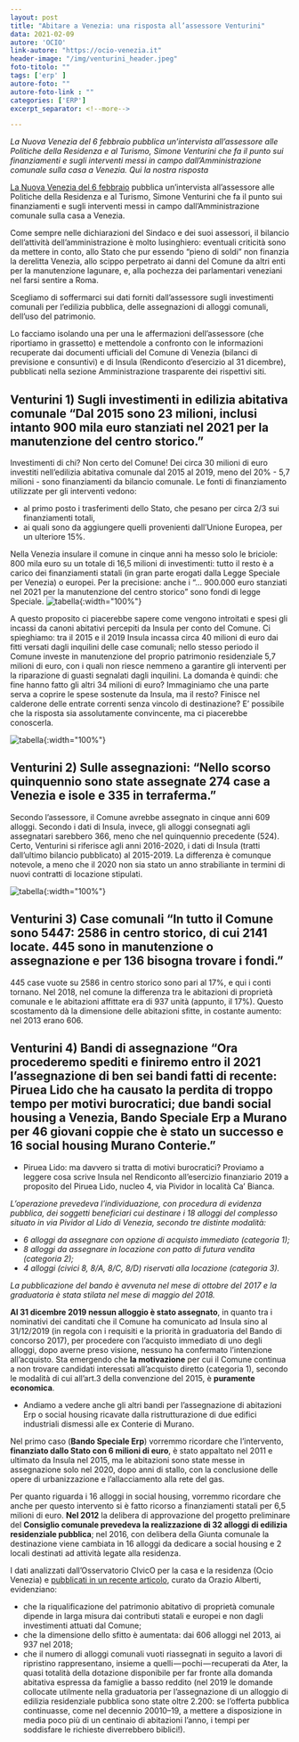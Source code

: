 ```yaml
---
layout: post
title: "Abitare a Venezia: una risposta all’assessore Venturini"
data: 2021-02-09
autore: 'OCIO'
link-autore: "https://ocio-venezia.it"
header-image: "/img/venturini_header.jpeg"
foto-titolo: ""
tags: ['erp' ]
autore-foto: ""
autore-foto-link : ""
categories: ['ERP']
excerpt_separator: <!--more-->

---
```


*La Nuova Venezia del 6 febbraio pubblica un’intervista all’assessore alle Politiche della Residenza e al Turismo, Simone Venturini che fa il punto sui finanziamenti e sugli interventi messi in campo  dall’Amministrazione comunale sulla casa a Venezia. Qui la nostra risposta*

<!--more-->
 
[La Nuova Venezia del 6 febbraio](https://nuovavenezia.gelocal.it/venezia/cronaca/2021/02/06/news/abitare-a-venezia-roma-sia-piu-attenta-la-vera-soluzione-e-la-legge-speciale-1.39870339) pubblica un’intervista all’assessore alle Politiche della Residenza e al Turismo, Simone Venturini che fa il punto sui finanziamenti e sugli interventi messi in campo  dall’Amministrazione comunale sulla casa a Venezia.

Come sempre nelle dichiarazioni del Sindaco e dei suoi assessori, il bilancio dell’attività dell’amministrazione è molto lusinghiero: eventuali criticità sono da mettere in conto,  allo Stato che pur essendo “pieno di soldi” non finanzia la derelitta Venezia, allo scippo perpetrato ai danni del Comune da altri enti per la manutenzione lagunare, e, alla pochezza dei parlamentari veneziani nel farsi sentire a Roma.

Scegliamo di soffermarci sui dati forniti dall’assessore sugli investimenti comunali per l’edilizia pubblica, delle assegnazioni di alloggi comunali, dell’uso del patrimonio.

Lo facciamo isolando una per una le affermazioni dell’assessore (che riportiamo in grassetto) e mettendole a confronto con le informazioni recuperate dai documenti ufficiali del Comune di Venezia (bilanci di previsione e consuntivi) e di Insula (Rendiconto d’esercizio al 31 dicembre), pubblicati nella sezione Amministrazione trasparente dei rispettivi siti.

## Venturini 1) Sugli investimenti in edilizia abitativa comunale  “Dal 2015 sono 23 milioni, inclusi intanto 900 mila euro stanziati nel 2021 per la manutenzione del centro storico.”

Investimenti di chi? Non certo del Comune! Dei circa 30 milioni di euro investiti nell’edilizia abitativa comunale dal 2015 al 2019, meno del 20% - 5,7 milioni - sono finanziamenti da bilancio comunale. Le fonti di finanziamento utilizzate per gli interventi vedono:

- al primo posto i trasferimenti dello Stato, che pesano per circa 2/3 sui finanziamenti totali,
- ai quali sono da aggiungere quelli provenienti dall’Unione Europea, per un ulteriore 15%. 

Nella Venezia insulare il comune in cinque anni ha messo solo le briciole: 800 mila euro su un totale di 16,5 milioni di investimenti: tutto il resto è a carico dei finanziamenti statali (in gran parte erogati dalla Legge Speciale per Venezia) o europei.
Per la precisione: anche i “... 900.000 euro stanziati nel 2021 per la manutenzione del centro storico” sono fondi di legge Speciale.
![tabella](/img/tabella_recupero.png){:width="100%"}

A questo proposito ci piacerebbe sapere come vengono introitati e spesi gli incassi da canoni abitativi percepiti da Insula per conto del Comune. Ci spieghiamo: tra il 2015 e il 2019 Insula incassa circa 40 milioni di euro dai fitti versati dagli inquilini delle case comunali; nello stesso periodo il Comune investe in manutenzione del proprio patrimonio residenziale 5,7 milioni di euro, con i quali non riesce nemmeno a garantire gli interventi per la riparazione di guasti segnalati dagli inquilini. La domanda è quindi: che fine hanno fatto gli altri 34 milioni di euro? Immaginiamo che una parte serva a coprire le spese sostenute da Insula, ma il resto? Finisce nel calderone delle entrate correnti senza vincolo di destinazione? E’  possibile che la risposta sia assolutamente convincente, ma ci piacerebbe conoscerla.

![tabella](/img/grafico1.png){:width="100%"}

## Venturini 2) Sulle assegnazioni: “Nello scorso quinquennio sono state assegnate 274 case a Venezia e isole e 335 in terraferma.”

Secondo l’assessore, il Comune avrebbe assegnato in cinque anni 609 alloggi. 
Secondo i dati di Insula, invece, gli alloggi consegnati agli assegnatari sarebbero 366, meno che nel quinquennio precedente (524). Certo, Venturini si riferisce agli anni 2016-2020, i dati di Insula (tratti dall’ultimo bilancio pubblicato) al 2015-2019. La differenza è comunque notevole, a meno che il 2020 non sia stato un anno strabiliante in termini di nuovi contratti di locazione stipulati.

![tabella](/img/grafico2.png){:width="100%"}

## Venturini 3) Case comunali  “In tutto il Comune sono 5447: 2586 in centro storico, di cui 2141 locate. 445 sono in manutenzione o assegnazione e per 136 bisogna trovare i fondi.”

445 case vuote su 2586 in centro storico sono pari al 17%, e qui i conti tornano. Nel 2018, nel comune la differenza tra le abitazioni di proprietà comunale e le abitazioni affittate era di 937 unità (appunto, il 17%). Questo scostamento dà la dimensione delle abitazioni sfitte, in costante aumento: nel 2013 erano 606.

## Venturini 4) Bandi di assegnazione “Ora procederemo spediti e finiremo entro il 2021 l’assegnazione di ben sei bandi fatti di recente: Piruea Lido che ha causato la perdita di troppo tempo per motivi burocratici; due bandi social housing a Venezia, Bando Speciale Erp a Murano per 46 giovani coppie che è stato un successo e 16 social housing Murano Conterie.”

- Piruea Lido: ma davvero si tratta di motivi burocratici? Proviamo a leggere cosa scrive Insula nel Rendiconto all’esercizio finanziario 2019 a proposito del Piruea Lido, nucleo 4, via Pividor in località Ca’ Bianca. 
 
*L’operazione prevedeva l’individuazione, con procedura di evidenza pubblica, dei soggetti beneficiari cui destinare i 18 alloggi del complesso situato in via Pividor al Lido di Venezia, secondo tre distinte modalità:*

- *6 alloggi da assegnare con opzione di acquisto immediato (categoria 1);*
- *8 alloggi da assegnare in locazione con patto di futura vendita (categoria 2);*
- *4 alloggi (civici 8, 8/A, 8/C, 8/D) riservati alla locazione (categoria 3).*

*La pubblicazione del bando è avvenuta nel mese di ottobre del 2017 e la graduatoria è stata stilata nel mese di maggio del 2018.*

**Al 31 dicembre 2019 nessun alloggio è stato assegnato**, in quanto tra i nominativi dei canditati che il Comune ha comunicato ad Insula sino al 31/12/2019 (in regola con i requisiti e la priorità in graduatoria del Bando di concorso 2017), per procedere con l’acquisto immediato di uno degli alloggi, dopo averne preso visione, nessuno ha confermato l’intenzione all’acquisto.
Sta emergendo che **la motivazione** per cui il Comune continua a non trovare candidati interessati all’acquisto diretto (categoria 1), secondo le modalità di cui all’art.3 della convenzione del 2015, è **puramente economica**.

- Andiamo a vedere anche gli altri bandi per l’assegnazione di abitazioni Erp o social housing ricavate dalla ristrutturazione di due edifici industriali dismessi alle ex Conterie di Murano.

Nel primo caso (**Bando Speciale Erp**) vorremmo ricordare che l’intervento, **finanziato dallo Stato con 6 milioni di euro**, è stato appaltato nel 2011 e ultimato da Insula nel 2015, ma le abitazioni sono state messe in assegnazione solo nel 2020, dopo anni di stallo, con la conclusione delle opere di urbanizzazione e l’allacciamento alla rete del gas.

Per quanto riguarda i 16 alloggi in social housing, vorremmo ricordare che anche per questo intervento si è fatto ricorso a finanziamenti statali per  6,5 milioni di euro. **Nel 2012** la delibera di approvazione del progetto preliminare del **Consiglio comunale prevedeva la realizzazione di 32 alloggi di edilizia residenziale pubblica**; nel 2016, con delibera della Giunta comunale la destinazione viene cambiata in 16 alloggi da dedicare a social housing e 2 locali destinati ad attività legate alla residenza.

I dati analizzati dall’Osservatorio CIvicO per la casa e la residenza (Ocio Venezia) e [pubblicati in un recente articolo](https://medium.com/ocio-venezia/finanziamenti-e-interventi-sul-patrimonio-abitativo-di-propriet%C3%A0-comunale-2010-2019-1b2791ec7f4d), curato da Orazio Alberti, evidenziano:

- che la riqualificazione del patrimonio abitativo di proprietà comunale dipende in larga misura dai contributi statali e europei e non dagli investimenti attuati dal Comune;
- che la dimensione dello sfitto è aumentata: dai 606 alloggi nel 2013, ai 937 nel 2018;
- che il numero di alloggi comunali vuoti riassegnati in seguito a lavori di ripristino rappresentano, insieme a quelli — pochi — recuperati da Ater, la quasi totalità della dotazione disponibile per far fronte alla domanda abitativa espressa da famiglie a basso reddito (nel 2019 le domande collocate utilmente nella graduatoria per l’assegnazione di un alloggio di edilizia residenziale pubblica sono state oltre 2.200:  se l’offerta pubblica continuasse, come nel decennio 20010–19, a mettere a disposizione in media poco più di un centinaio di abitazioni l’anno, i tempi per soddisfare le richieste diverrebbero biblici!).